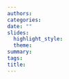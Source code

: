 ```yaml
---
authors:
categories:
date: ""
slides:
  highlight_style: 
  theme: 
summary: 
tags:
title: 
---
```

